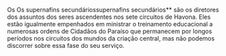 ﻿Os Os supernafins secundáriossupernafins secundários** são os diretores dos assuntos dos seres ascendentes nos sete circuitos de Havona. Eles estão igualmente empenhados em ministrar o treinamento educacional a numerosas ordens de Cidadãos do Paraíso que permanecem por longos períodos nos circuitos dos mundos da criação central, mas não podemos discorrer sobre essa fase do seu serviço.